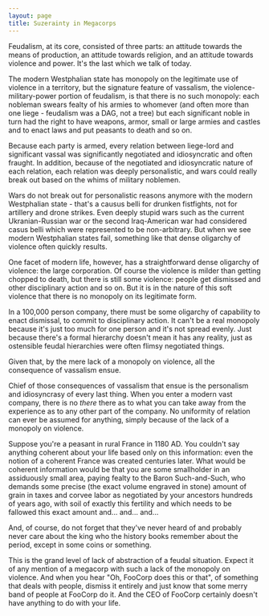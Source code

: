 ```yaml
---
layout: page
title: Suzerainty in Megacorps
---
```


Feudalism, at its core, consisted of three parts: an attitude towards the means of production, an attitude towards religion, and an attitude towards violence and power. It's the last which we talk of today.

The modern Westphalian state has monopoly on the legitimate use of violence in a territory, but the signature feature of vassalism, the violence-military-power portion of feudalism, is that there is no such monopoly: each nobleman swears fealty of his armies to whomever (and often more than one liege - feudalism was a DAG, not a tree) but each significant noble in turn had the right to have weapons, armor, small or large armies and castles and to enact laws and put peasants to death and so on.

Because each party is armed, every relation between liege-lord and significant vassal was significantly negotiated and idiosyncratic and often fraught. In addition, because of the negotiated and idiosyncratic nature of each relation, each relation was deeply personalistic, and wars could really break out based on the whims of military noblemen.

Wars do not break out for personalistic reasons anymore with the modern Westphalian state - that's a causus belli for drunken fistfights, not for artillery and drone strikes. Even deeply stupid wars such as the current Ukranian-Russian war or the second Iraq-American war had considered casus belli which were represented to be non-arbitrary. But when we see modern Westphalian states fail, something like that dense oligarchy of violence often quickly results.

One facet of modern life, however, has a straightforward dense oligarchy of violence: the large corporation. Of course the violence is milder than getting chopped to death, but there is still some violence: people get dismissed and other disciplinary action and so on. But it is in the nature of this soft violence that there is no monopoly on its legitimate form.

In a 100,000 person company, there must be some oligarchy of capability to enact dismissal, to commit to disciplinary action. It can't be a real monopoly because it's just too much for one person and it's not spread evenly. Just because there's a formal hierarchy doesn't mean it has any reality, just as ostensible feudal hierarchies were often flimsy negotiated things.

Given that, by the mere lack of a monopoly on violence, all the consequence of vassalism ensue.

Chief of those consequences of vassalism that ensue is the personalism and idiosyncrasy of every last thing. When you enter a modern vast company, there is no _there_ there as to what you can take away from the experience as to any other part of the company. No uniformity of relation can ever be assumed for anything, simply because of the lack of a monopoly on violence.

Suppose you're a peasant in rural France in 1180 AD. You couldn't say anything coherent about your life based only on this information: even the notion of a coherent France was created centuries later. What would be coherent information would be that you are some smallholder in an assiduously small area, paying fealty to the Baron Such-and-Such, who demands some precise (the exact volume engraved in stone) amount of grain in taxes and corvee labor as negotiated by your ancestors hundreds of years ago, with soil of exactly this fertility and which needs to be fallowed this exact amount and... and... and...

And, of course, do not forget that they've never heard of and probably never care about the king who the history books remember about the period, except in some coins or something.

This is the grand level of lack of abstraction of a feudal situation. Expect it of any mention of a megacorp with such a lack of the monopoly on violence. And when you hear "Oh, FooCorp does this or that", of something that deals with people, dismiss it entirely and just know that some merry band of people at FooCorp do it. And the CEO of FooCorp certainly doesn't have anything to do with your life.
